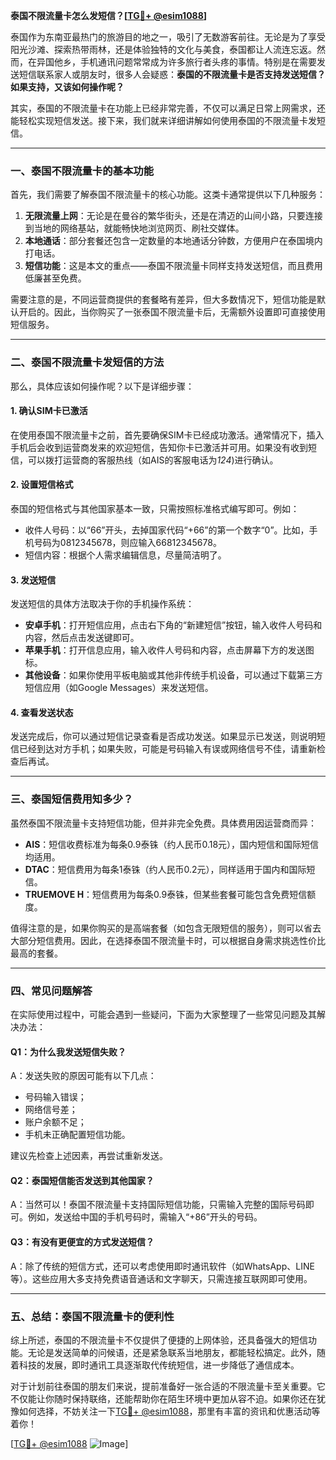 **泰国不限流量卡怎么发短信？[[TG💪+ @esim1088](https://t.me/s/esim1088)]**

泰国作为东南亚最热门的旅游目的地之一，吸引了无数游客前往。无论是为了享受阳光沙滩、探索热带雨林，还是体验独特的文化与美食，泰国都让人流连忘返。然而，在异国他乡，手机通讯问题常常成为许多旅行者头疼的事情。特别是在需要发送短信联系家人或朋友时，很多人会疑惑：**泰国的不限流量卡是否支持发送短信？如果支持，又该如何操作呢？**

其实，泰国的不限流量卡在功能上已经非常完善，不仅可以满足日常上网需求，还能轻松实现短信发送。接下来，我们就来详细讲解如何使用泰国的不限流量卡发短信。

---

### **一、泰国不限流量卡的基本功能**
首先，我们需要了解泰国不限流量卡的核心功能。这类卡通常提供以下几种服务：
1. **无限流量上网**：无论是在曼谷的繁华街头，还是在清迈的山间小路，只要连接到当地的网络基站，就能畅快地浏览网页、刷社交媒体。
2. **本地通话**：部分套餐还包含一定数量的本地通话分钟数，方便用户在泰国境内打电话。
3. **短信功能**：这是本文的重点——泰国不限流量卡同样支持发送短信，而且费用低廉甚至免费。

需要注意的是，不同运营商提供的套餐略有差异，但大多数情况下，短信功能是默认开启的。因此，当你购买了一张泰国不限流量卡后，无需额外设置即可直接使用短信服务。

---

### **二、泰国不限流量卡发短信的方法**
那么，具体应该如何操作呢？以下是详细步骤：

#### **1. 确认SIM卡已激活**
在使用泰国不限流量卡之前，首先要确保SIM卡已经成功激活。通常情况下，插入手机后会收到运营商发来的欢迎短信，告知你卡已激活并可用。如果没有收到短信，可以拨打运营商的客服热线（如AIS的客服电话为*124*)进行确认。

#### **2. 设置短信格式**
泰国的短信格式与其他国家基本一致，只需按照标准格式编写即可。例如：
- 收件人号码：以“66”开头，去掉国家代码“+66”的第一个数字“0”。比如，手机号码为0812345678，则应输入66812345678。
- 短信内容：根据个人需求编辑信息，尽量简洁明了。

#### **3. 发送短信**
发送短信的具体方法取决于你的手机操作系统：
- **安卓手机**：打开短信应用，点击右下角的“新建短信”按钮，输入收件人号码和内容，然后点击发送键即可。
- **苹果手机**：打开信息应用，输入收件人号码和内容，点击屏幕下方的发送图标。
- **其他设备**：如果你使用平板电脑或其他非传统手机设备，可以通过下载第三方短信应用（如Google Messages）来发送短信。

#### **4. 查看发送状态**
发送完成后，你可以通过短信记录查看是否成功发送。如果显示已发送，则说明短信已经到达对方手机；如果失败，可能是号码输入有误或网络信号不佳，请重新检查后再试。

---

### **三、泰国短信费用知多少？**
虽然泰国不限流量卡支持短信功能，但并非完全免费。具体费用因运营商而异：
- **AIS**：短信收费标准为每条0.9泰铢（约人民币0.18元），国内短信和国际短信均适用。
- **DTAC**：短信费用为每条1泰铢（约人民币0.2元），同样适用于国内和国际短信。
- **TRUEMOVE H**：短信费用为每条0.9泰铢，但某些套餐可能包含免费短信额度。

值得注意的是，如果你购买的是高端套餐（如包含无限短信的服务），则可以省去大部分短信费用。因此，在选择泰国不限流量卡时，可以根据自身需求挑选性价比最高的套餐。

---

### **四、常见问题解答**
在实际使用过程中，可能会遇到一些疑问，下面为大家整理了一些常见问题及其解决办法：

#### **Q1：为什么我发送短信失败？**
A：发送失败的原因可能有以下几点：
- 号码输入错误；
- 网络信号差；
- 账户余额不足；
- 手机未正确配置短信功能。

建议先检查上述因素，再尝试重新发送。

#### **Q2：泰国短信能否发送到其他国家？**
A：当然可以！泰国不限流量卡支持国际短信功能，只需输入完整的国际号码即可。例如，发送给中国的手机号码时，需输入“+86”开头的号码。

#### **Q3：有没有更便宜的方式发送短信？**
A：除了传统的短信方式，还可以考虑使用即时通讯软件（如WhatsApp、LINE等）。这些应用大多支持免费语音通话和文字聊天，只需连接互联网即可使用。

---

### **五、总结：泰国不限流量卡的便利性**
综上所述，泰国的不限流量卡不仅提供了便捷的上网体验，还具备强大的短信功能。无论是发送简单的问候语，还是紧急联系当地朋友，都能轻松搞定。此外，随着科技的发展，即时通讯工具逐渐取代传统短信，进一步降低了通信成本。

对于计划前往泰国的朋友们来说，提前准备好一张合适的不限流量卡至关重要。它不仅能让你随时保持联络，还能帮助你在陌生环境中更加从容不迫。如果你还在犹豫如何选择，不妨关注一下[TG💪+ @esim1088](https://t.me/s/esim1088)，那里有丰富的资讯和优惠活动等着你！

[[TG💪+ @esim1088](https://t.me/s/esim1088) ![Image](https://i.postimg.cc/4NQfJmqS/Snipaste-2025-05-13-00-14-12.png)]
